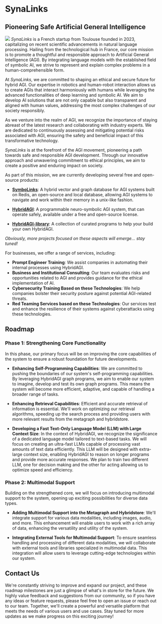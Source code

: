 # SynaLinks
## Pioneering Safe Artificial General Intelligence
[![](https://dcbadge.vercel.app/api/server/zM2rEfsqxj)](https://discord.gg/zM2rEfsqxj)
*SynaLinks* is a French startup from Toulouse founded in 2023, capitalizing on recent scientific advancements in natural language processing. Hailing from the technological hub in France, our core mission is to promote a thoughtful and responsible approach to Artificial General Intelligence (AGI). By integrating language models with the established field of symbolic AI, we strive to represent and explain complex problems in a human-comprehensible form.

At *SynaLinks*, we are committed to shaping an ethical and secure future for hybrid AGI. Our expertise in robotics and human-robot interaction allows us to create AGIs that interact harmoniously with humans while leveraging the advanced functionalities of deep learning and symbolic AI. We aim to develop AI solutions that are not only capable but also transparent and aligned with human values, addressing the most complex challenges of our society responsibly.

As we venture into the realm of AGI, we recognize the importance of staying abreast of the latest research and collaborating with industry experts. We are dedicated to continuously assessing and mitigating potential risks associated with AGI, ensuring the safety and beneficial impact of this transformative technology.

*SynaLinks* is at the forefront of the AGI movement, pioneering a path towards safe and responsible AGI development. Through our innovative approach and unwavering commitment to ethical principles, we aim to create a positive and enduring impact on society.

As part of this mission, we are currently developing several free and open-source products:

- **[SymboLinks](https://github.com/SynaLinks/SymboLinks)**: A hybrid vector and graph database for AGI systems built on Redis, an open-source and local database, allowing AGI systems to navigate and work within their memory in a unix-like fashion.

- **[HybridAGI](https://github.com/SynaLinks/HybridAGI)**: A programmable neuro-symbolic AGI system, that can operate safely, available under a free and open-source license.

- **[HybridAGI-library](https://github.com/SynaLinks/HybridAGI-library)**: A collection of curated programs to help your build your own HybridAGI.

*Obviously, more projects focused on these aspects will emerge... stay tuned!*

For businesses, we offer a range of services, including:

- **Prompt Engineer Training**: We assist companies in automating their internal processes using HybridAGI.
- **Business and Institutional Consulting**: Our team evaluates risks and opportunities related to AGI and provides guidance for the ethical implementation of AI.
- **Cybersecurity Training Based on these Technologies**: We help companies bolster their security posture against potential AGI-related threats.
- **Red Teaming Services based on these Technologies**: Our services test and enhance the resilience of their systems against cyberattacks using these technologies.

## Roadmap

### Phase 1: Strengthening Core Functionality

In this phase, our primary focus will be on improving the core capabilities of the system to ensure a robust foundation for future developments.

- **Enhancing Self-Programming Capabilities**:
We are committed to pushing the boundaries of our system's self-programming capabilities. By leveraging HybridAGI graph programs, we aim to enable our system to imagine, develop and test its own graph programs. This means the system will become more efficient, adaptive, and capable of handling a broader range of tasks.

- **Enhancing Retrieval Capabilities**:
Efficient and accurate retrieval of information is essential. We'll work on optimizing our retrieval algorithms, speeding up the search process and providing users with more relevant results from the metagraph and hybridstore.

- **Developing a Fast Text-Only Language Model (LLM) with Large Context Size**:
In the context of HybridAGI, we recognize the significance of a dedicated language model tailored to text-based tasks. We will focus on creating an ultra-fast LLMs capable of processing vast amounts of text data efficiently. This LLM will be designed with extra-large context size, enabling HybridAGI to reason on longer programs and provide more accurate responses. We plan to train two different LLM, one for decision making and the other for acting allowing us to optimize speed and efficiency.

### Phase 2: Multimodal Support

Building on the strengthened core, we will focus on introducing multimodal support to the system, opening up exciting possibilities for diverse data types.

- **Adding Multimodal Support into the Metagraph and Hybridstore**:
We'll integrate support for various data modalities, including images, audio, and more. This enhancement will enable users to work with a rich array of data, enhancing the versatility and utility of the system.

- **Integrating External Tools for Multimodal Support**:
To ensure seamless handling and processing of different data modalities, we will collaborate with external tools and libraries specialized in multimodal data. This integration will allow users to leverage cutting-edge technologies within our system.

## Contact Us

We're constantly striving to improve and expand our project, and these roadmap milestones are just a glimpse of what's in store for the future. We highly value feedback and suggestions from our community, so if you have any ideas or feature requests, please feel free to open an issue or reach out to our team. Together, we'll create a powerful and versatile platform that meets the needs of various users and use cases. Stay tuned for more updates as we make progress on this exciting journey!
